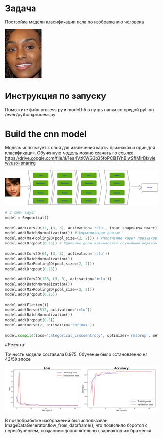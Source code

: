 # Задача
Постройка модели класификации пола по изображению человека

![002026.jpg](https://github.com/Valdert-13/NtechLab/blob/master/img/002026.jpg)
# Инструкция по запуску
Поместите файл process.py и model.h5 в нутрь папки со средой python /even/python/process.py

# Build the cnn model
Модель использует 3 слоя для извлечения карты признаков и один для класификации. Обученную модель можно скачать по ссылке
https://drive.google.com/file/d/1ea4VzKWG3b35foPCi81YhBIwSfIMirBk/view?usp=sharing

![flatten.jpg](https://github.com/Valdert-13/NtechLab/blob/master/img/3%20conv%20%2B%201%20flatten.jpg)
```python
# 3 conv layer
model = Sequential()

model.add(Conv2D(32, (3, 3), activation='relu', input_shape=IMG_SHAPE)) # Свертка
model.add(BatchNormalization()) # Нормализация данных
model.add(MaxPooling2D(pool_size=(2, 2))) # Уплотнение карыт признаков
model.add(Dropout(0.25)) # Удаление доли взаимосвязи случайным образом при каждой итерации

model.add(Conv2D(64, (3, 3), activation='relu'))
model.add(BatchNormalization())
model.add(MaxPooling2D(pool_size=(2, 2)))
model.add(Dropout(0.25))

model.add(Conv2D(128, (3, 3), activation='relu'))
model.add(BatchNormalization())
model.add(MaxPooling2D(pool_size=(2, 2)))
model.add(Dropout(0.25))

model.add(Flatten())
model.add(Dense(512, activation='relu'))
model.add(BatchNormalization())
model.add(Dropout(0.5))
model.add(Dense(2, activation='softmax'))

model.compile(loss='categorical_crossentropy', optimizer='rmsprop', metrics=['accuracy'])
```
#Резултат

Точность модели составила 0.975. Обучение было остановленно на 43/50 эпохе

![Screenshot](https://github.com/Valdert-13/NtechLab/blob/master/img/Screenshot%202020-09-20%20120320.jpg)

В предобработке изображений был использован ImageDataGenerator.flow_from_dataframe(), 
что позволило боротся с переобучением, созданием дополнительных вариантов изображения 
